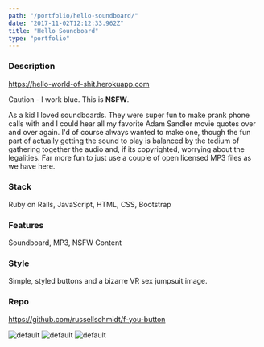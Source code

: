 ```yaml
---
path: "/portfolio/hello-soundboard/"
date: "2017-11-02T12:12:33.962Z"
title: "Hello Soundboard"
type: "portfolio"
---
```


### Description
<https://hello-world-of-shit.herokuapp.com>

Caution - I work blue. This is **NSFW**. 

As a kid I loved soundboards. They were super fun to make prank phone calls with and I could hear all my favorite Adam Sandler movie quotes over and over again. I'd of course always wanted to make one, though the fun part of actually getting the sound to play is balanced by the tedium of gathering together the audio and, if its copyrighted, worrying about the legalities. Far more fun to just use a couple of open licensed MP3 files as we have here.

### Stack
Ruby on Rails,
JavaScript,
HTML,
CSS,
Bootstrap

### Features
Soundboard,
MP3,
NSFW Content

### Style
Simple, styled buttons and a bizarre VR sex jumpsuit image.

### Repo
<https://github.com/russellschmidt/f-you-button>

![default](https://storage.googleapis.com/russellmschmidt-net-portfolio/portraits/russell-portrait-1.jpg)
![default](https://storage.googleapis.com/russellmschmidt-net-portfolio/portraits/russell-portrait-2.jpg)
![default](https://storage.googleapis.com/russellmschmidt-net-portfolio/portraits/russell-portrait-3.jpg)
